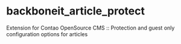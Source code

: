 backboneit_article_protect
==========================

Extension for Contao OpenSource CMS :: Protection and guest only configuration options for articles
